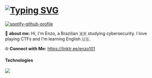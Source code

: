 <h1><a href="https://git.io/typing-svg"><img src="https://readme-typing-svg.demolab.com?font=Fira+Code&weight=600&size=22&pause=1000&color=4A49FF&random=false&width=435&lines=Enz0xp" alt="Typing SVG" /></a></h1>

[![spotify-github-profile](https://spotify-github-profile.vercel.app/api/view?uid=h6amt94m1edidtzwaahk8muvu&cover_image=true&theme=novatorem&show_offline=false&background_color=121212&interchange=false&bar_color=53b14f&bar_color_cover=true)](https://spotify-github-profile.vercel.app/api/view?uid=h6amt94m1edidtzwaahk8muvu&redirect=true)

💬 **about me:** 
Hi, I'm Enzo, a Brazilian 🇧🇷 studying cybersecurity. I love playing CTFs and I'm learning English 🇺🇸. 

🌐 **Connect with Me:** https://linktr.ee/enzo101

<h4> Technologies </h4>
  <a href="https://skillicons.dev">
    <img src="https://skillicons.dev/icons?i=python,cpp,c,docker,vscode,bash,linux " />
  </a>
